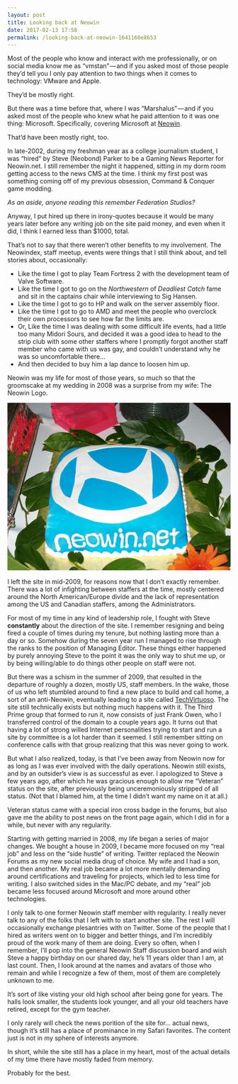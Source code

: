 ```yaml
---
layout: post
title: Looking back at Neowin
date: 2017-02-13 17:58
permalink: /looking-back-at-neowin-1641160e8653
---
```


Most of the people who know and interact with me professionally, or on social media know me as “vmstan” — and if you asked most of those people they’d tell you I only pay attention to two things when it comes to technology: VMware and Apple.

They’d be mostly right.

But there was a time before that, where I was “Marshalus” — and if you asked most of the people who knew what he paid attention to it was one thing: Microsoft. Specifically, covering Microsoft at [Neowin](https://neowin.net).

That’d have been mostly right, too.

In late-2002, during my freshman year as a college journalism student, I was “hired” by Steve (Neobond) Parker to be a Gaming News Reporter for Neowin.net. I still remember the night it happened, sitting in my dorm room getting access to the news CMS at the time. I think my first post was something coming off of my previous obsession, Command & Conquer game modding.

_As an aside, anyone reading this remember Federation Studios?_

Anyway, I put hired up there in irony-quotes because it would be many years later before any writing job on the site paid money, and even when it did, I think I earned less than $1000, total.

That’s not to say that there weren’t other benefits to my involvement. The Neowindex, staff meetup, events were things that I still think about, and tell stories about, occasionally:

*   Like the time I got to play Team Fortress 2 with the development team of Valve Software.
*   Like the time I got to go on the _Northwestern_ of _Deadliest Catch_ fame and sit in the captains chair while interviewing to Sig Hansen.
*   Like the time I got to go to HP and walk on the server assembly floor.
*   Like the time I got to go to AMD and meet the people who overclock their own processors to see how far the limits are.
*   Or, Like the time I was dealing with some difficult life events, had a little too many Midori Sours, and decided it was a good idea to head to the strip club with some other staffers where I promptly forgot another staff member who came with us was gay, and couldn’t understand why he was so uncomfortable there…
*   And then decided to buy him a lap dance to loosen him up.

Neowin was my life for most of those years, so much so that the groomscake at my wedding in 2008 was a surprise from my wife: The Neowin Logo.

![](/images/9c9e1-1x8qwoejnyai9mgssxgnh_a.jpeg)

I left the site in mid-2009, for reasons now that I don’t exactly remember. There was a lot of infighting between staffers at the time, mostly centered around the North American/Europe divide and the lack of representation among the US and Canadian staffers, among the Administrators.

For most of my time in any kind of leadership role, I fought with Steve **constantly** about the direction of the site. I remember resigning and being fired a couple of times during my tenure, but nothing lasting more than a day or so. Somehow during the seven year run I managed to rise through the ranks to the position of Managing Editor. These things either happened by purely annoying Steve to the point it was the only way to shut me up, or by being willing/able to do things other people on staff were not.

But there was a schism in the summer of 2009, that resulted in the departure of roughly a dozen, mostly US, staff members. In the wake, those of us who left stumbled around to find a new place to build and call home, a sort of an anti-Neowin, eventually leading to a site called [TechVirtuoso](http://www.techvirtuoso.com). The site still technically exists but nothing much happens with it. The Third Prime group that formed to run it, now consists of just Frank Owen, who I transferred control of the domain to a couple years ago. It turns out that having a lot of strong willed Internet personalities trying to start and run a site by committee is a lot harder than it seemed. I still remember sitting on conference calls with that group realizing that this was never going to work.

But what I also realized, today, is that I’ve been away from Neowin now for as long as I was ever involved with the daily operations. Neowin still exists, and by an outsider’s view is as successful as ever. I apologized to Steve a few years ago, after which he was gracious enough to allow me “Veteran” status on the site, after previously being unceremoniously stripped of all status. (Not that I blamed him, at the time I didn’t want my name on it at all.)

Veteran status came with a special iron cross badge in the forums, but also gave me the ability to post news on the front page again, which I did in for a while, but never with any regularity.

Starting with getting married in 2008, my life began a series of major changes. We bought a house in 2009, I became more focused on my “real job” and less on the “side hustle” of writing. Twitter replaced the Neowin Forums as my new social media drug of choice. My wife and I had a son, and then another. My real job became a lot more mentally demanding around certifications and traveling for projects, which led to less time for writing. I also switched sides in the Mac/PC debate, and my “real” job became less focused around Microsoft and more around other technologies.

I only talk to one former Neowin staff member with regularity. I really never talk to any of the folks that I left with to start another site. The rest I will occasionally exchange plesantries with on Twitter. Some of the people that I hired as writers went on to bigger and better things, and I’m incredibly proud of the work many of them are doing. Every so often, when I remember, I’ll pop into the general Neowin Staff discussion board and wish Steve a happy birthday on our shared day, he’s 11 years older than I am, at last count. Then, I look around at the names and avatars of those who remain and while I recognize a few of them, most of them are completely unknown to me.

It’s sort of like visting your old high school after being gone for years. The halls look smaller, the students look younger, and all your old teachers have retired, except for the gym teacher.

I only rarely will check the news porition of the site for… actual news, though it’s still has a place of prominance in my Safari favorites. The content just is not in my sphere of interests anymore.

In short, while the site still has a place in my heart, most of the actual details of my time there have mostly faded from memory.

Probably for the best.

